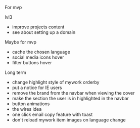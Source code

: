 For mvp

lvl3
- improve projects content
- see about setting up a domain


Maybe for mvp
- cache the chosen language
- social media icons hover
- filter buttons hover

Long term
- change highlight style of mywork orderby
- put a notice for IE users
- remove the brand from the navbar when viewing the cover
- make the section the user is in highlighted in the navbar
- button animations
- the wires idea
- one click email copy feature with toast
- don't reload mywork item images on language change
